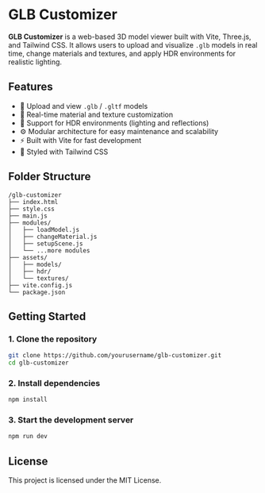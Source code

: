 # GLB Customizer

**GLB Customizer** is a web-based 3D model viewer built with Vite, Three.js, and Tailwind CSS. It allows users to upload and visualize `.glb` models in real time, change materials and textures, and apply HDR environments for realistic lighting.

## Features

- 🧩 Upload and view `.glb` / `.gltf` models
- 🎨 Real-time material and texture customization
- 🌄 Support for HDR environments (lighting and reflections)
- ⚙️ Modular architecture for easy maintenance and scalability
- ⚡ Built with Vite for fast development
- 💅 Styled with Tailwind CSS

## Folder Structure

```
/glb-customizer
├── index.html
├── style.css
├── main.js
├── modules/
│   ├── loadModel.js
│   ├── changeMaterial.js
│   ├── setupScene.js
│   └── ...more modules
├── assets/
│   ├── models/
│   ├── hdr/
│   └── textures/
├── vite.config.js
└── package.json
```

## Getting Started

### 1. Clone the repository

```bash
git clone https://github.com/yourusername/glb-customizer.git
cd glb-customizer
```

### 2. Install dependencies

```bash
npm install
```

### 3. Start the development server

```bash
npm run dev
```

## License

This project is licensed under the MIT License.